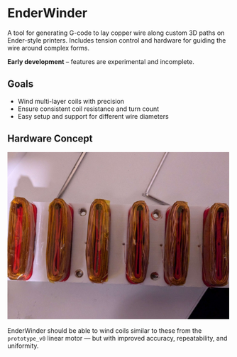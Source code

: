 # EnderWinder

A tool for generating G-code to lay copper wire along custom 3D paths on Ender-style printers. Includes tension control and hardware for guiding the wire around complex forms.

**Early development** – features are experimental and incomplete.


## Goals

- Wind multi-layer coils with precision
- Ensure consistent coil resistance and turn count
- Easy setup and support for different wire diameters


## Hardware Concept

<img src="images/armuture.jpg" alt="Hardware concept" width="500"/>

EnderWinder should be able to wind coils similar to these from the `prototype_v0` linear motor — but with improved accuracy, repeatability, and uniformity.
